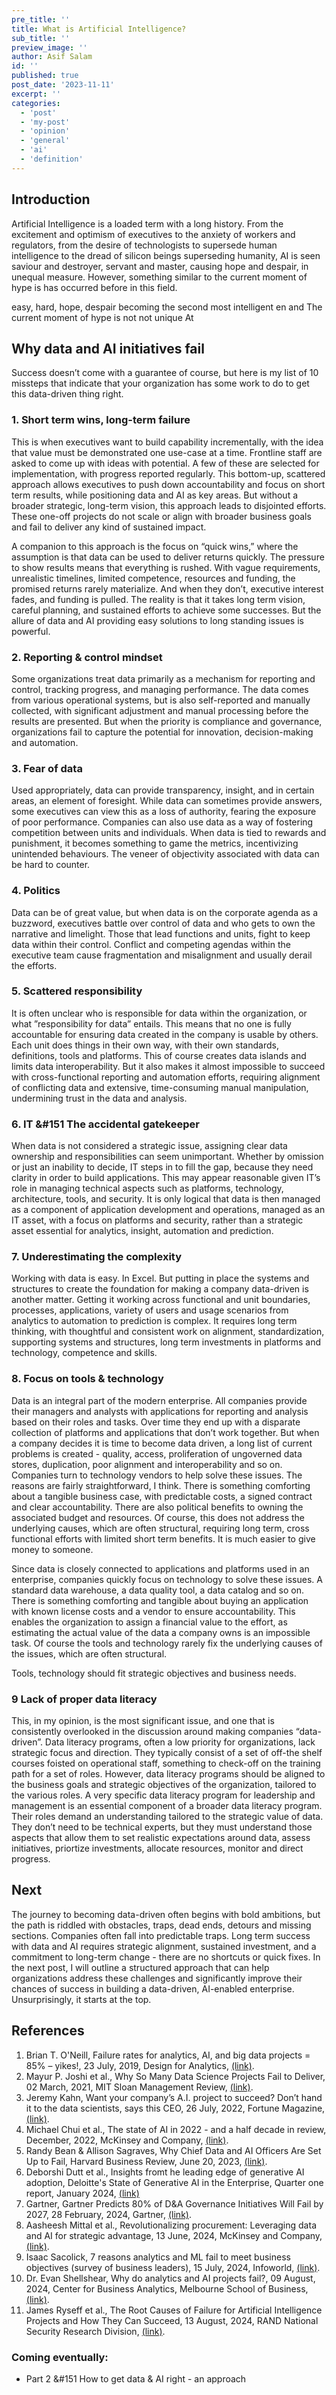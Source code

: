```yaml
---
pre_title: ''
title: What is Artificial Intelligence?
sub_title: ''
preview_image: ''
author: Asif Salam
id: ''
published: true
post_date: '2023-11-11'
excerpt: ''
categories:
  - 'post'
  - 'my-post'
  - 'opinion'
  - 'general'
  - 'ai'
  - 'definition'
---
```


## Introduction

Artificial Intelligence is a loaded term with a long history. From the excitement and optimism of executives to the anxiety of workers and regulators, from the desire of technologists to supersede human intelligence to the dread of silicon beings superseding humanity, AI is seen saviour and destroyer, servant and master, causing hope and despair, in unequal measure. However, something similar to the current moment of hype is has occurred before in this field.

easy, hard, hope, despair becoming the second most intelligent en and The current moment of hype is not not unique At

## Why data and AI initiatives fail

Success doesn’t come with a guarantee of course, but here is my list of 10 missteps that indicate that your organization has some work to do to get this data-driven thing right.

### 1. Short term wins, long-term failure

This is when executives want to build capability incrementally, with the idea that value must be demonstrated one use-case at a time. Frontline staff are asked to come up with ideas with potential. A few of these are selected for implementation, with progress reported regularly. This bottom-up, scattered approach allows executives to push down accountability and focus on short term results, while positioning data and AI as key areas. But without a broader strategic, long-term vision, this approach leads to disjointed efforts. These one-off projects do not scale or align with broader business goals and fail to deliver any kind of sustained impact.

A companion to this approach is the focus on “quick wins,” where the assumption is that data can be used to deliver returns quickly. The pressure to show results means that everything is rushed. With vague requirements, unrealistic timelines, limited competence, resources and funding, the promised returns rarely materialize. And when they don’t, executive interest fades, and funding is pulled. The reality is that it takes long term vision, careful planning, and sustained efforts to achieve some successes. But the allure of data and AI providing easy solutions to long standing issues is powerful.

### 2. Reporting & control mindset

Some organizations treat data primarily as a mechanism for reporting and control, tracking progress, and managing performance. The data comes from various operational systems, but is also self-reported and manually collected, with significant adjustment and manual processing before the results are presented. But when the priority is compliance and governance, organizations fail to capture the potential for innovation, decision-making and automation.

### 3. Fear of data

Used appropriately, data can provide transparency, insight, and in certain areas, an element of foresight. While data can sometimes provide answers, some executives can view this as a loss of authority, fearing the exposure of poor performance. Companies can also use data as a way of fostering competition between units and individuals. When data is tied to rewards and punishment, it becomes something to game the metrics, incentivizing unintended behaviours. The veneer of objectivity associated with data can be hard to counter.

### 4. Politics

Data can be of great value, but when data is on the corporate agenda as a buzzword, executives battle over control of data and who gets to own the narrative and limelight. Those that lead functions and units, fight to keep data within their control. Conflict and competing agendas within the executive team cause fragmentation and misalignment and usually derail the efforts.

### 5. Scattered responsibility

It is often unclear who is responsible for data within the organization, or what ”responsibility for data” entails. This means that no one is fully accountable for ensuring data created in the company is usable by others. Each unit does things in their own way, with their own standards, definitions, tools and platforms. This of course creates data islands and limits data interoperability. But it also makes it almost impossible to succeed with cross-functional reporting and automation efforts, requiring alignment of conflicting data and extensive, time-consuming manual manipulation, undermining trust in the data and analysis.

### 6. IT &#151 The accidental gatekeeper

When data is not considered a strategic issue, assigning clear data ownership and responsibilities can seem unimportant. Whether by omission or just an inability to decide, IT steps in to fill the gap, because they need clarity in order to build applications. This may appear reasonable given IT’s role in managing technical aspects such as platforms, technology, architecture, tools, and security. It is only logical that data is then managed as a component of application development and operations, managed as an IT asset, with a focus on platforms and security, rather than a strategic asset essential for analytics, insight, automation and prediction.

### 7. Underestimating the complexity

Working with data is easy. In Excel. But putting in place the systems and structures to create the foundation for making a company data-driven is another matter. Getting it working across functional and unit boundaries, processes, applications, variety of users and usage scenarios from analytics to automation to prediction is complex. It requires long term thinking, with thoughtful and consistent work on alignment, standardization, supporting systems and structures, long term investments in platforms and technology, competence and skills.

### 8. Focus on tools & technology

Data is an integral part of the modern enterprise. All companies provide their managers and analysts with applications for reporting and analysis based on their roles and tasks. Over time they end up with a disparate collection of platforms and applications that don’t work together. But when a company decides it is time to become data driven, a long list of current problems is created - quality, access, proliferation of ungoverned data stores, duplication, poor alignment and interoperability and so on. Companies turn to technology vendors to help solve these issues. The reasons are fairly straightforward, I think. There is something comforting about a tangible business case, with predictable costs, a signed contract and clear accountability. There are also political benefits to owning the associated budget and resources. Of course, this does not address the underlying causes, which are often structural, requiring long term, cross functional efforts with limited short term benefits. It is much easier to give money to someone.

Since data is closely connected to applications and platforms used in an enterprise, companies quickly focus on technology to solve these issues. A standard data warehouse, a data quality tool, a data catalog and so on. There is something comforting and tangible about buying an application with known license costs and a vendor to ensure accountability. This enables the organization to assign a financial value to the effort, as estimating the actual value of the data a company owns is an impossible task. Of course the tools and technology rarely fix the underlying causes of the issues, which are often structural.

Tools, technology should fit strategic objectives and business needs.

### 9 Lack of proper data literacy

This, in my opinion, is the most significant issue, and one that is consistently overlooked in the discussion around making companies “data-driven”. Data literacy programs, often a low priority for organizations, lack strategic focus and direction. They typically consist of a set of off-the shelf courses foisted on operational staff, something to check-off on the training path for a set of roles. However, data literacy programs should be aligned to the business goals and strategic objectives of the organization, tailored to the various roles. A very specific data literacy program for leadership and management is an essential component of a broader data literacy program. Their roles demand an understanding tailored to the strategic value of data. They don’t need to be technical experts, but they must understand those aspects that allow them to set realistic expectations around data, assess initiatives, priortize investments, allocate resources, monitor and direct progress.

## Next

The journey to becoming data-driven often begins with bold ambitions, but the path is riddled with obstacles, traps, dead ends, detours and missing sections. Companies often fall into predictable traps. Long term success with data and AI requires strategic alignment, sustained investment, and a commitment to long-term change - there are no shortcuts or quick fixes. In the next post, I will outline a structured approach that can help organizations address these challenges and significantly improve their chances of success in building a data-driven, AI-enabled enterprise. Unsurprisingly, it starts at the top.

## References

<a id="references"></a>

1. Brian T. O'Neill, Failure rates for analytics, AI, and big data projects = 85% – yikes!, 23 July, 2019, Design for Analytics, [(link)](https://designingforanalytics.com/resources/failure-rates-for-analytics-bi-iot-and-big-data-projects-85-yikes/).
2. Mayur P. Joshi et al., Why So Many Data Science Projects Fail to Deliver, 02 March, 2021, MIT Sloan Management Review, [(link)](https://sloanreview.mit.edu/article/why-so-many-data-science-projects-fail-to-deliver/).
3. Jeremy Kahn, Want your company’s A.I. project to succeed? Don’t hand it to the data scientists, says this CEO, 26 July, 2022, Fortune Magazine, [(link)](https://fortune.com/2022/07/26/a-i-success-business-sense-aible-sengupta/).
4. Michael Chui et al., The state of AI in 2022 - and a half decade in review, December, 2022, McKinsey and Company, [(link)](https://www.mckinsey.com/capabilities/quantumblack/our-insights/the-state-of-ai-in-2022-and-a-half-decade-in-review).
5. Randy Bean & Allison Sagraves, Why Chief Data and AI Officers Are Set Up to Fail, Harvard Business Review, June 20, 2023, [(link)](https://hbr.org/2023/06/why-chief-data-and-ai-officers-are-set-up-to-fail).
6. Deborshi Dutt et al., Insights fromt he leading edge of generative AI adoption, Deloitte's State of Generative AI in the Enterprise, Quarter one report, January 2024, [(link)](https://www2.deloitte.com/content/dam/Deloitte/us/Documents/consulting/us-state-of-gen-ai-report.pdf)
7. Gartner, Gartner Predicts 80% of D&A Governance Initiatives Will Fail by 2027, 28 February, 2024, Gartner, [(link)](https://www.gartner.com/en/newsroom/press-releases/2024-02-28-gartner-predicts-80-percent-of-data-and-analytics-governance-initiatives-will-fail-by-2027-due-to-a-lack-of-a-real-or-manufactured-crisis-).
8. Aasheesh Mittal et al., Revolutionalizing procurement: Leveraging data and AI for strategic advantage, 13 June, 2024, McKinsey and Company, [(link)](https://www.mckinsey.com/capabilities/operations/our-insights/revolutionizing-procurement-leveraging-data-and-ai-for-strategic-advantage).
9. Isaac Sacolick, 7 reasons analytics and ML fail to meet business objectives (survey of business leaders), 15 July, 2024, Infoworld, [(link)](https://www.infoworld.com/article/2515702/7-reasons-analytics-and-ml-fail-to-meet-business-objectives.html).
10. Dr. Evan Shellshear, Why do analytics and AI projects fail?, 09 August, 2024, Center for Business Analytics, Melbourne School of Business,
    [(link)](https://mbs.edu/centres/centre-for-business-analytics/research/why-do-analytics-and-ai-projects-fail).
11. James Ryseff et al., The Root Causes of Failure for Artificial Intelligence Projects and How They Can Succeed, 13 August, 2024, RAND National Security Research Division, [(link)](https://www.rand.org/pubs/research_reports/RRA2680-1.html).

### Coming eventually:

- Part 2 &#151 How to get data & AI right - an approach

